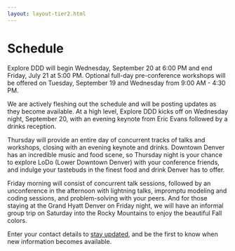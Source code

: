 ```yaml
---
layout: layout-tier2.html
---
```

<div class="container section short workshops">
	<h1 class="section-header">Schedule</h1>
  <p class="copy">Explore DDD will begin Wednesday, September 20 at 6:00 PM and end Friday, July 21 at 5:00 PM. Optional full-day pre-conference workshops will be offered on Tuesday, September 19 and Wednesday from 9:00 AM - 4:30 PM.</p>
  <p class="copy">We are actively fleshing out the schedule and will be posting updates as they become available. At a high level, Explore DDD kicks off on Wednesday night, September 20, with an evening keynote from Eric Evans followed by a drinks reception.</p>
  <p class="copy">Thursday will provide an entire day of concurrent tracks of talks and workshops, closing with an evening keynote and drinks. Downtown Denver has an incredible music and food scene, so Thursday night is your chance to explore LoDo (Lower Downtown Denver) with your conference friends, and indulge your tastebuds in the finest food and drink Denver has to offer.</p>
  <p class="copy">Friday morning will consist of concurrent talk sessions, followed by an unconference in the afternoon with lightning talks, impromptu modeling and coding sessions, and problem-solving with your peers. And for those staying at the Grand Hyatt Denver on Friday night, we will have an informal group trip on Saturday into the Rocky Mountains to enjoy the beautiful Fall colors.</p>
  <p class="copy">Enter your contact details to <a href="https://virtualgenius.typeform.com/to/tZlftR">stay updated</a>, and be the first to know when new information becomes available.</p>
</div>